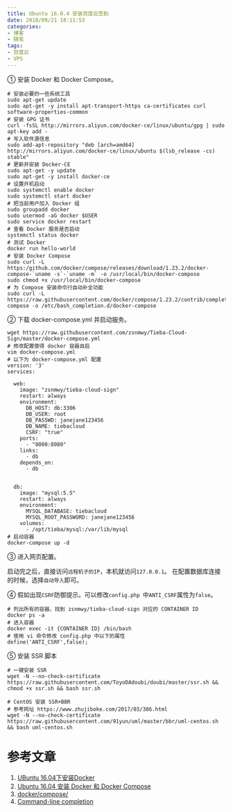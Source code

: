 ```yaml
---
title: Ubuntu 16.0.4 安装百度云签到
date: 2018/09/21 18:11:53
categories: 
- 博客
- 随笔
tags: 
- 百度云
- VPS
---
```


① 安装 Docker 和 Docker Compose。

```shell
# 安装必要的一些系统工具
sudo apt-get update
sudo apt-get -y install apt-transport-https ca-certificates curl software-properties-common
# 安装 GPG 证书
curl -fsSL http://mirrors.aliyun.com/docker-ce/linux/ubuntu/gpg | sudo apt-key add -
# 写入软件源信息
sudo add-apt-repository "deb [arch=amd64] http://mirrors.aliyun.com/docker-ce/linux/ubuntu $(lsb_release -cs) stable"
# 更新并安装 Docker-CE
sudo apt-get -y update
sudo apt-get -y install docker-ce
# 设置开机启动
sudo systemctl enable docker
sudo systemctl start docker
# 把当前用户加入 Docker 组
sudo groupadd docker
sudo usermod -aG docker $USER
sudo service docker restart
# 查看 Docker 服务是否启动
systemctl status docker
# 测试 Docker 
docker run hello-world
# 安装 Docker Compose
sudo curl -L https:/github.com/docker/compose/releases/download/1.23.2/docker-compose-`uname -s`-`uname -m` -o /usr/local/bin/docker-compose
sudo chmod +x /usr/local/bin/docker-compose
# 为 Compose 安装命令行自动补全功能
sudo curl -L https://raw.githubusercontent.com/docker/compose/1.23.2/contrib/completion/bash/docker-compose -o /etc/bash_completion.d/docker-compose
```

<!--more-->

② 下载 docker-compose.yml 并启动服务。

```shell
wget https://raw.githubusercontent.com/zsnmwy/Tieba-Cloud-Sign/master/docker-compose.yml
# 修改配置使得 docker 容器自启
vim docker-compose.yml
# 以下为 docker-compose.yml 配置
version: '3'
services:

  web:
    image: "zsnmwy/tieba-cloud-sign"
    restart: always
    environment:
      DB_HOST: db:3306
      DB_USER: root
      DB_PASSWD: janejane123456
      DB_NAME: tiebacloud
      CSRF: "true"
    ports:
      - "8080:8080"
    links:
      - db
    depends_on:
      - db


  db:
    image: "mysql:5.5"
    restart: always
    environment:
      MYSQL_DATABASE: tiebacloud
      MYSQL_ROOT_PASSWORD: janejane123456
    volumes:
      - /opt/tieba/mysql:/var/lib/mysql
# 启动容器
docker-compose up -d
```

③ 进入网页配置。

启动完之后，直接访问`远程机子的IP`，本机就访问`127.0.0.1`。
在配置数据库连接的时候，选择`自动导入`即可。

④ 假如出现`CSRF`防御提示。可以修改`config.php `中`ANTI_CSRF`属性为`false`。

```shell
# 列出所有的容器，找到 zsnmwy/tieba-cloud-sign 对应的 CONTAINER ID
docker ps -a 
# 进入容器
docker exec -it {CONTAINER ID} /bin/bash
# 使用 vi 命令修改 config.php 中以下的属性
define('ANTI_CSRF',false);
```

⑤ 安装 SSR 脚本

```shell
# 一键安装 SSR
wget -N --no-check-certificate https://raw.githubusercontent.com/ToyoDAdoubi/doubi/master/ssr.sh && chmod +x ssr.sh && bash ssr.sh

# CentOS 安装 SSR+BBR
# 参考网址 https://www.zhujiboke.com/2017/03/386.html
wget -N --no-check-certificate https://raw.githubusercontent.com/91yun/uml/master/bbr/uml-centos.sh && bash uml-centos.sh
```

# 参考文章

1. [UBuntu 16.04下安装Docker](https://yq.aliyun.com/articles/675833)
2. [Ubuntu 16.04 安装 Docker 和 Docker Compose](https://www.jianshu.com/p/77a46925006c)
3. [docker/compose/](https://github.com/docker/compose/releases)
4. [Command-line completion](https://docs.docker.com/compose/completion/)

